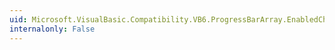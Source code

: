 ```yaml
---
uid: Microsoft.VisualBasic.Compatibility.VB6.ProgressBarArray.EnabledChanged
internalonly: False
---
```

